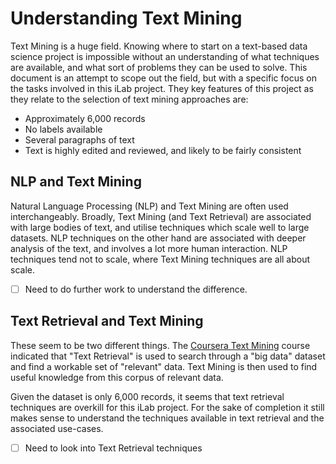 # Understanding Text Mining

Text Mining is a huge field. Knowing where to start on a text-based data science project is impossible without an understanding of what techniques are available, and what sort of problems they can be used to solve. This document is an attempt to scope out the field, but with a specific focus on the tasks involved in this iLab project. They key features of this project as they relate to the selection of text mining approaches are:

* Approximately 6,000 records
* No labels available
* Several paragraphs of text
* Text is highly edited and reviewed, and likely to be fairly consistent

## NLP and Text Mining

Natural Language Processing (NLP) and Text Mining are often used interchangeably. Broadly, Text Mining (and Text Retrieval) are associated with large bodies of text, and utilise techniques which scale well to large datasets. NLP techniques on the other hand are associated with deeper analysis of the text, and involves a lot more human interaction. NLP techniques tend not to scale, where Text Mining techniques are all about scale. 

- [ ] Need to do further work to understand the difference.

## Text Retrieval and Text Mining

These seem to be two different things. The [Coursera Text Mining](https://www.coursera.org/learn/text-mining) course indicated that "Text Retrieval" is used to search through a "big data" dataset and find a workable set of "relevant" data. Text Mining is then used to find useful knowledge from this corpus of relevant data.

Given the dataset is only 6,000 records, it seems that text retrieval techniques are overkill for this iLab project. For the sake of completion it still makes sense to understand the techniques available in text retrieval and the associated use-cases.

- [ ] Need to look into Text Retrieval techniques